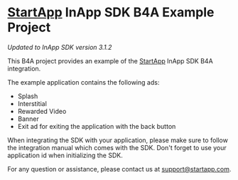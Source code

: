 [StartApp][] InApp SDK B4A Example Project
======================================

*Updated to InApp SDK version 3.1.2*

This B4A project provides an example of the [StartApp][] InApp SDK B4A integration.
 
The example application contains the following ads:

* Splash
* Interstitial
* Rewarded Video
* Banner
* Exit ad for exiting the application with the back button

When integrating the SDK with your application, please make sure to follow the integration manual which comes with the SDK. Don't forget to use your application id when initializing the SDK.


For any question or assistance, please contact us at support@startapp.com.

[StartApp]: http://www.startapp.com